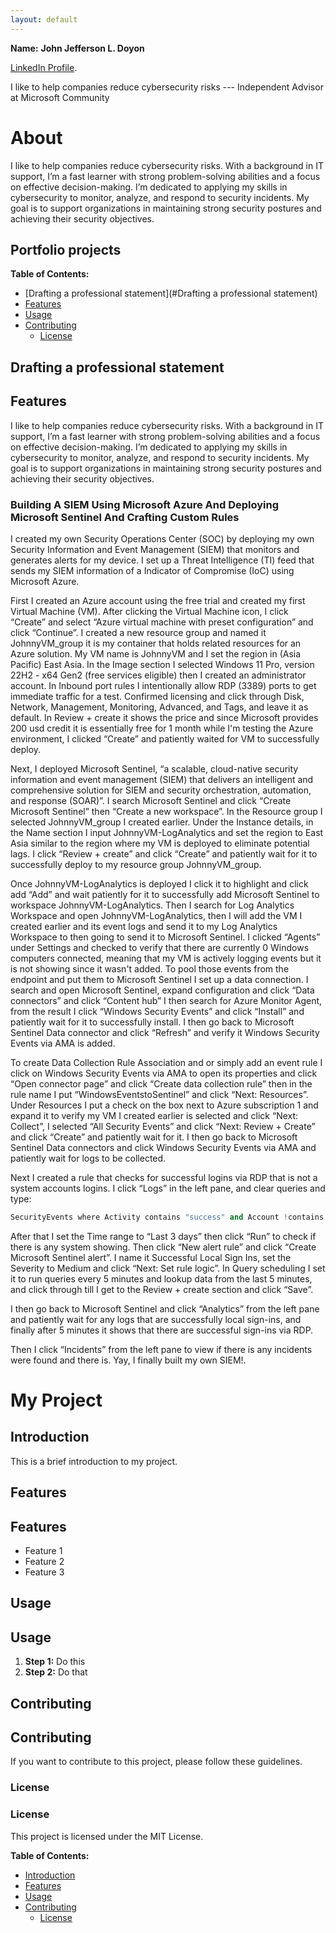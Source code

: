 ```yaml
---
layout: default
---
```


**Name:** **John Jefferson L. Doyon**

[LinkedIn Profile](https://www.linkedin.com/in/johnjefferson11/).

I like to help companies reduce cybersecurity risks --- Independent Advisor at Microsoft Community



# About

I like to help companies reduce cybersecurity risks. With a background in IT support, I’m a fast learner with strong problem-solving abilities and a focus on effective decision-making. I’m dedicated to applying my skills in cybersecurity to monitor, analyze, and respond to security incidents. My goal is to support organizations in maintaining strong security postures and achieving their security objectives.

## Portfolio projects
**Table of Contents:**

* [Drafting a professional statement](#Drafting a professional statement)
* [Features](#features)
* [Usage](#usage)
* [Contributing](#contributing)
  * [License](#license)

## Drafting a professional statement

<h2 id="Drafting a professional statement">Features</h2>
I like to help companies reduce cybersecurity risks. With a background in IT support, I’m a fast learner with strong problem-solving abilities and a focus on effective decision-making. I’m dedicated to applying my skills in cybersecurity to monitor, analyze, and respond to security incidents. My goal is to support organizations in maintaining strong security postures and achieving their security objectives.

### Building A SIEM Using Microsoft Azure And Deploying Microsoft Sentinel And Crafting Custom Rules

I created my own Security Operations Center (SOC) by deploying my own Security Information and Event Management (SIEM) that monitors and generates alerts for my device. I set up a Threat Intelligence (TI) feed that sends my SIEM information of a Indicator of Compromise (IoC) using Microsoft Azure. 

First I created an Azure account using the free trial and created my first Virtual Machine (VM). After clicking the Virtual Machine icon, I click “Create” and select “Azure virtual machine with preset configuration” and click “Continue”. I created a new resource group and named it JohnnyVM_group it is my container that holds related resources for an Azure solution. My VM name is JohnnyVM and I set the region in (Asia Pacific) East Asia. In the Image section I selected Windows 11 Pro, version 22H2 - x64 Gen2 (free services eligible) then I created an administrator account. In Inbound port rules I intentionally allow RDP (3389) ports to get immediate traffic for a test. Confirmed licensing and click through Disk, Network, Management, Monitoring, Advanced, and Tags, and leave it as default. In Review + create it shows the price and since Microsoft provides 200 usd credit it is essentially free for 1 month while I'm testing the Azure environment, I clicked “Create” and patiently waited for VM to successfully deploy. 

Next, I deployed Microsoft Sentinel, “a scalable, cloud-native security information and event management (SIEM) that delivers an intelligent and comprehensive solution for SIEM and security orchestration, automation, and response (SOAR)”. I search Microsoft Sentinel and click “Create Microsoft Sentinel” then “Create a new workspace”. In the Resource group I selected JohnnyVM_group I created earlier. Under the Instance details, in the Name section I input JohnnyVM-LogAnalytics and set the region to East Asia similar to the region where my VM is deployed to eliminate potential lags. I click “Review + create” and click “Create” and patiently wait for it to successfully deploy to my resource group JohnnyVM_group. 

Once JohnnyVM-LogAnalytics is deployed I click it to highlight and click add “Add” and wait patiently for it to successfully add Microsoft Sentinel to workspace JohnnyVM-LogAnalytics. Then I search for Log Analytics Workspace and open JohnnyVM-LogAnalytics, then I will add the VM I created earlier and its event logs and send it to my Log Analytics Workspace to then going to send it to Microsoft Sentinel. I clicked “Agents” under Settings and checked to verify that there are currently 0 Windows computers connected, meaning that my VM is actively logging events but it is not showing since it wasn't added. To pool those events from the endpoint and put them to Microsoft Sentinel I set up a data connection. I search and open Microsoft Sentinel, expand configuration and click “Data connectors” and click “Content hub” I then search for Azure Monitor Agent, from the result I click “Windows Security Events” and click “Install” and patiently wait for it to successfully install. I then go back to Microsoft Sentinel Data connector and click “Refresh” and verify it Windows Security Events via AMA is added. 

To create Data Collection Rule Association and or simply add an event rule I click on Windows Security Events via AMA to open its properties and click “Open connector page” and click “Create data collection rule” then in the rule name I put “WindowsEventstoSentinel” and click “Next: Resources”. Under Resources I put a check on the box next to Azure subscription 1 and expand it to verify my VM I created earlier is selected and click “Next: Collect”, I selected “All Security Events” and click “Next: Review + Create” and click “Create” and patiently wait for it. I then go back to Microsoft Sentinel Data connectors and click Windows Security Events via AMA and patiently wait for logs to be collected. 

Next I created a rule that checks for successful logins via RDP that is not a system accounts logins. I click “Logs” in the left pane, and clear queries and type:
```python
SecurityEvents where Activity contains "success" and Account !contains "system"
```

After that I set the Time range to “Last 3 days” then click “Run” to check if there is any system showing. Then click “New alert rule” and click “Create Microsoft Sentinel alert”. I name it Successful Local Sign Ins, set the Severity to Medium and click “Next: Set rule logic”. In Query scheduling I set it to run queries every 5 minutes and lookup data from the last 5 minutes, and click through till I get to the Review + create section and click “Save”. 

I then go back to Microsoft Sentinel and click “Analytics” from the left pane and patiently wait for any logs that are successfully local sign-ins, and finally after 5 minutes it shows that there are successful sign-ins via RDP. 

Then I click “Incidents” from the left pane to view if there is any incidents were found and there is. Yay, I finally built my own SIEM!. 



# My Project

## Introduction

This is a brief introduction to my project.

## Features

<h2 id="features">Features</h2>

* Feature 1
* Feature 2
* Feature 3

## Usage

<h2 id="usage">Usage</h2>

1. **Step 1:** Do this
2. **Step 2:** Do that

## Contributing

<h2 id="contributing">Contributing</h2>

If you want to contribute to this project, please follow these guidelines.

### License

<h3 id="license">License</h3>

This project is licensed under the MIT License.

**Table of Contents:**

* [Introduction](#introduction)
* [Features](#features)
* [Usage](#usage)
* [Contributing](#contributing)
  * [License](#license)


